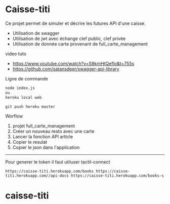 #  Caisse-titi

Ce projet permet de simuler et décrire les futures API d'une caisse.

- Utilisation de swagger
- Utilisation de jwt avec échange clef public, clef privée
- Utilisation de donnée carte provenant de full_carte_management

video tuto
- https://www.youtube.com/watch?v=S8kmHtQeflo&t=755s
- https://github.com/satansdeer/swagger-api-library

Ligne de commande

```bash
node index.js
ou
heroku local web
```
```
git push heroku master
```

Worflow
1. projet full_carte_management
2. Créer un nouveau resto avec une carte
3. Lancer la fonction API article
4. Copier le resulat
5. Copier le json dans l'application
-------------
Pour generer le token il faut utiluser tactil-connect


``
https://caisse-titi.herokuapp.com/books
https://caisse-titi.herokuapp.com//api-docs
https://caisse-titi.herokuapp.com/books-s
``
# caisse-titi
